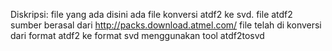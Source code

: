 Diskripsi:
file yang ada disini ada file konversi atdf2 ke svd. file atdf2 sumber berasal dari http://packs.download.atmel.com/ 
file telah di konversi dari format atdf2 ke format svd menggunakan tool atdf2tosvd

